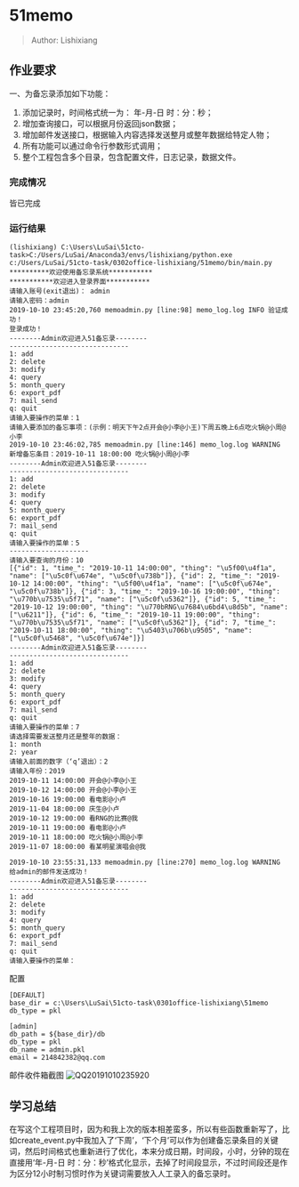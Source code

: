# 51memo

> Author: Lishixiang

## 作业要求

一、为备忘录添加如下功能：

1. 添加记录时，时间格式统一为： 年-月-日 时：分：秒；
2. 增加查询接口，可以根据月份返回json数据；
3. 增加邮件发送接口，根据输入内容选择发送整月或整年数据给特定人物；
4. 所有功能可以通过命令行参数形式调用；
5. 整个工程包含多个目录，包含配置文件，日志记录，数据文件。

### 完成情况

皆已完成

### 运行结果

```
(lishixiang) C:\Users\LuSai\51cto-task>C:/Users/LuSai/Anaconda3/envs/lishixiang/python.exe c:/Users/LuSai/51cto-task/0302office-lishixiang/51memo/bin/main.py
**********欢迎使用备忘录系统***********
***********欢迎进入登录界面***********
请输入账号(exit退出)： admin
请输入密码：admin
2019-10-10 23:45:20,760 memoadmin.py [line:98] memo_log.log INFO 验证成功！
登录成功！
--------Admin欢迎进入51备忘录--------
------------------------------
1: add
2: delete
3: modify
4: query
5: month_query
6: export_pdf
7: mail_send
q: quit
请输入要操作的菜单：1
请输入要添加的备忘事项：(示例：明天下午2点开会@小李@小王)下周五晚上6点吃火锅@小周@小李
2019-10-10 23:46:02,785 memoadmin.py [line:146] memo_log.log WARNING 新增备忘条目：2019-10-11 18:00:00 吃火锅@小周@小李
--------Admin欢迎进入51备忘录--------
------------------------------
1: add
2: delete
3: modify
4: query
5: month_query
6: export_pdf
7: mail_send
q: quit
请输入要操作的菜单：5                            
--------------------
请输入要查询的月份：10
[{"id": 1, "time_": "2019-10-11 14:00:00", "thing": "\u5f00\u4f1a", "name": ["\u5c0f\u674e", "\u5c0f\u738b"]}, {"id": 2, "time_": "2019-10-12 14:00:00", "thing": "\u5f00\u4f1a", "name": ["\u5c0f\u674e", "\u5c0f\u738b"]}, {"id": 3, "time_": "2019-10-16 19:00:00", "thing": "\u770b\u7535\u5f71", "name": ["\u5c0f\u5362"]}, {"id": 5, "time_": "2019-10-12 19:00:00", "thing": "\u770bRNG\u7684\u6bd4\u8d5b", "name": ["\u6211"]}, {"id": 6, "time_": "2019-10-11 19:00:00", "thing": "\u770b\u7535\u5f71", "name": ["\u5c0f\u5362"]}, {"id": 7, "time_": "2019-10-11 18:00:00", "thing": "\u5403\u706b\u9505", "name": ["\u5c0f\u5468", "\u5c0f\u674e"]}]
--------Admin欢迎进入51备忘录--------
------------------------------
1: add
2: delete
3: modify
4: query
5: month_query
6: export_pdf
7: mail_send
q: quit
请输入要操作的菜单：7
请选择需要发送整月还是整年的数据：  
1: month
2: year
请输入前面的数字（‘q’退出）：2
请输入年份：2019
2019-10-11 14:00:00 开会@小李@小王
2019-10-12 14:00:00 开会@小李@小王
2019-10-16 19:00:00 看电影@小卢
2019-11-04 18:00:00 庆生@小卢
2019-10-12 19:00:00 看RNG的比赛@我
2019-10-11 19:00:00 看电影@小卢
2019-10-11 18:00:00 吃火锅@小周@小李
2019-11-07 18:00:00 看某明星演唱会@我

2019-10-10 23:55:31,133 memoadmin.py [line:270] memo_log.log WARNING 给admin的邮件发送成功！
--------Admin欢迎进入51备忘录--------
------------------------------
1: add
2: delete
3: modify
4: query
5: month_query
6: export_pdf
7: mail_send
q: quit
请输入要操作的菜单：
```

配置
```
[DEFAULT]
base_dir = c:\Users\LuSai\51cto-task\0301office-lishixiang\51memo
db_type = pkl

[admin]
db_path = ${base_dir}/db
db_type = pkl
db_name = admin.pkl
email = 214842382@qq.com
```

邮件收件箱截图
![QQ20191010235920](C:\Users\LuSai\Pictures\QQ20191010235920.png)

## 学习总结

在写这个工程项目时，因为和我上次的版本相差蛮多，所以有些函数重新写了，比如create_event.py中我加入了‘下周’，‘下个月’可以作为创建备忘录条目的关键词，然后时间格式也重新进行了优化，本来分成日期，时间段，小时，分钟的现在直接用‘年-月-日 时：分：秒’格式化显示，去掉了时间段显示，不过时间段还是作为区分12小时制习惯时作为关键词需要放入人工录入的备忘录时。